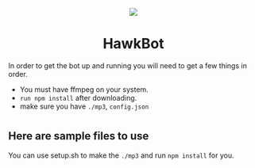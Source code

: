 <p align="center"><img src="http://www.cyberhawk.co/logo.svg"></p>
<h1 align="center">HawkBot</h1>
In order to get the bot up and running you will need to get a few things in order.  
 
 * You must have ffmpeg on your system.
 * `run npm install` after downloading.
 * make sure you have `./mp3`, `config.json`

#
Here are sample files to use
-
 <script src="https://gist.github.com/Rxswyers/df2434771dab640eb5609b26c618b3d7.js"></script>

 You can use setup.sh to make the `./mp3` and run `npm install` for you.